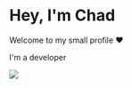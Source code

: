 <h1>Hey, I'm Chad</h1>
<p>Welcome to my small profile ❤</p>
<p>I'm a developer</p>

<a href="https://github.com/chdml">
  <img src="https://github-readme-stats.vercel.app/api?username=chdml&show_icons=true&hide_border=true&theme=dark" />
</a>
